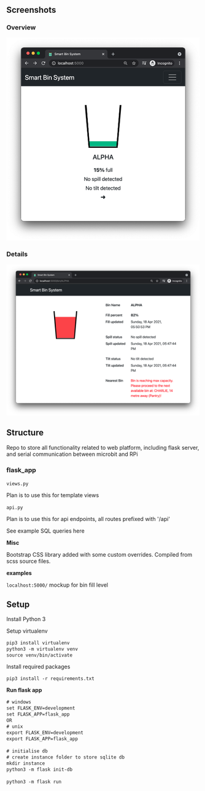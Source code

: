 ## Screenshots

### Overview

![overview](screenshots/overview.png)

### Details

![details](screenshots/details.png)

## Structure

Repo to store all functionality related to web platform, including flask server, and serial communication between microbit and RPi

### flask_app

`views.py`

Plan is to use this for template views

`api.py`

Plan is to use this for api endpoints, all routes prefixed with '/api'

See example SQL queries here

**Misc**

Bootstrap CSS library added with some custom overrides. Compiled from scss source files.

**examples**

`localhost:5000/` mockup for bin fill level

## Setup

Install Python 3

Setup virtualenv

```
pip3 install virtualenv
python3 -m virtualenv venv
source venv/bin/activate
```

Install required packages

```
pip3 install -r requirements.txt
```

**Run flask app**

```
# windows
set FLASK_ENV=development
set FLASK_APP=flask_app
OR
# unix
export FLASK_ENV=development
export FLASK_APP=flask_app

# initialise db
# create instance folder to store sqlite db
mkdir instance
python3 -m flask init-db

python3 -m flask run
```
